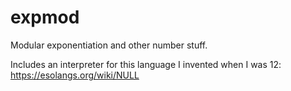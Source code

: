 # expmod
Modular exponentiation and other number stuff.

Includes an interpreter for this language I invented when I was 12:
https://esolangs.org/wiki/NULL
